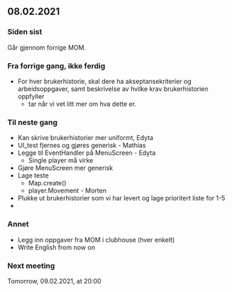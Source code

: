 ## 08.02.2021

### Siden sist
Går gjennom forrige MOM.

### Fra forrige gang, ikke ferdig
- For hver brukerhistorie, skal dere ha akseptansekriterier og arbeidsoppgaver, samt beskrivelse av hvilke krav
  brukerhistorien oppfyller
    - tar når vi vet litt mer om hva dette er.
    
### Til neste gang
- Kan skrive brukerhistorier mer uniformt, Edyta
- UI_test fjernes og gjøres generisk - Mathias
- Legge til EventHandler på MenuScreen - Edyta
    - Single player må virke
- Gjøre MenuScreen mer generisk
- Lage teste
    - Map.create()
    - player.Movement - Morten
- Plukke ut brukerhistorier som vi har levert og lage prioritert liste for 1-5
- 

### Annet
- Legg inn oppgaver fra MOM i clubhouse (hver enkelt)
- Write English from now on

### Next meeting
Tomorrow, 09.02.2021, at 20:00